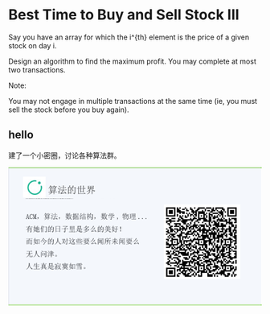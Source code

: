 # Best Time to Buy and Sell Stock III 


Say you have an array for which the i^{th} element is the price of a given stock on day i.  

Design an algorithm to find the maximum profit. You may complete at most two transactions.  

Note:  

You may not engage in multiple transactions at the same time (ie, you must sell the stock before you buy again).  


## hello

建了一个小密圈，讨论各种算法群。  

![小密圈](/images/suanfa_xiaomiquan.jpg)
